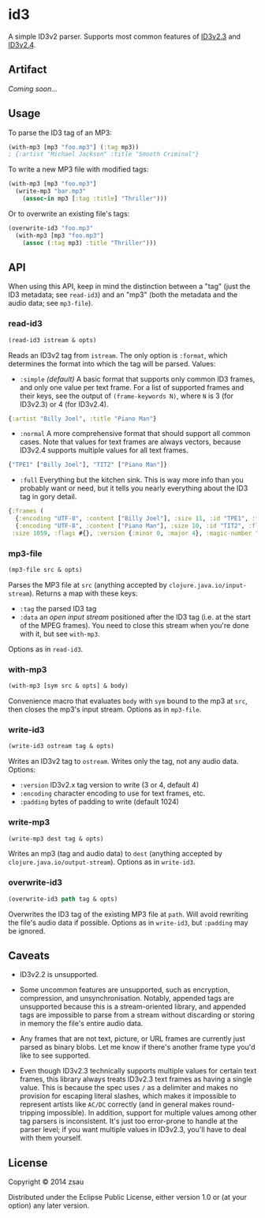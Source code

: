 # id3

A simple ID3v2 parser. Supports most common features of [ID3v2.3](http://id3.org/id3v2.3.0) and [ID3v2.4](http://id3.org/id3v2.4.0-structure).

## Artifact

_Coming soon..._

## Usage

To parse the ID3 tag of an MP3:
```clojure
(with-mp3 [mp3 "foo.mp3"] (:tag mp3))
; {:artist "Michael Jackson" :title "Smooth Criminal"}
```

To write a new MP3 file with modified tags:
```clojure
(with-mp3 [mp3 "foo.mp3"]
  (write-mp3 "bar.mp3"
    (assoc-in mp3 [:tag :title] "Thriller")))
```

Or to overwrite an existing file's tags:
```clojure
(overwrite-id3 "foo.mp3"
  (with-mp3 [mp3 "foo.mp3"]
    (assoc (:tag mp3) :title "Thriller")))
```

## API

When using this API, keep in mind the distinction between a "tag" (just the ID3 metadata; see `read-id3`) and an "mp3" (both the metadata and the audio data; see `mp3-file`).

### read-id3
```clojure
(read-id3 istream & opts)
```
Reads an ID3v2 tag from `istream`. The only option is `:format`, which determines the format into which the tag will be parsed. Values:
- `:simple` _(default)_ A basic format that supports only common ID3 frames, and only one value per text frame. For a list of supported frames and their keys, see the output of `(frame-keywords N)`, where `N` is 3 (for ID3v2.3) or 4 (for ID3v2.4).
```clojure
{:artist "Billy Joel", :title "Piano Man"}
```
- `:normal` A more comprehensive format that should support all common cases. Note that values for text frames are always vectors, because ID3v2.4 supports multiple values for all text frames.
```clojure
{"TPE1" ["Billy Joel"], "TIT2" ["Piano Man"]}
```
- `:full` Everything but the kitchen sink. This is way more info than you probably want or need, but it tells you nearly everything about the ID3 tag in gory detail.
```clojure
{:frames (
  {:encoding "UTF-8", :content ["Billy Joel"], :size 11, :id "TPE1", :flags #{}}
  {:encoding "UTF-8", :content ["Piano Man"], :size 10, :id "TIT2", :flags #{}}),
 :size 1059, :flags #{}, :version {:minor 0, :major 4}, :magic-number "ID3"}
```

### mp3-file
```clojure
(mp3-file src & opts)
```
Parses the MP3 file at `src` (anything accepted by `clojure.java.io/input-stream`). Returns a map with these keys:
- `:tag` the parsed ID3 tag
- `:data` an *open input stream* positioned after the ID3 tag (i.e. at the start of the MPEG frames). You need to close this stream when you're done with it, but see `with-mp3`.

Options as in `read-id3`.

### with-mp3
```clojure
(with-mp3 [sym src & opts] & body)
```
Convenience macro that evaluates `body` with `sym` bound to the mp3 at `src`, then closes the mp3's input stream. Options as in `mp3-file`.

### write-id3
```clojure
(write-id3 ostream tag & opts)
```
Writes an ID3v2 tag to `ostream`. Writes only the tag, not any audio data. Options:
- `:version` ID3v2.x tag version to write (3 or 4, default 4)
- `:encoding` character encoding to use for text frames, etc.
- `:padding` bytes of padding to write (default 1024)

### write-mp3
```clojure
(write-mp3 dest tag & opts)
```
Writes an mp3 (tag and audio data) to `dest` (anything accepted by `clojure.java.io/output-stream`). Options as in `write-id3`.

### overwrite-id3
```clojure
(overwrite-id3 path tag & opts)
```
Overwrites the ID3 tag of the existing MP3 file at `path`. Will avoid rewriting the file's audio data if possible. Options as in `write-id3`, but `:padding` may be ignored.

## Caveats

- ID3v2.2 is unsupported.

- Some uncommon features are unsupported, such as encryption, compression, and unsynchronisation. Notably, appended tags are unsupported because this is a stream-oriented library, and appended tags are impossible to parse from a stream without discarding or storing in memory the file's entire audio data.

- Any frames that are not text, picture, or URL frames are currently just parsed as binary blobs. Let me know if there's another frame type you'd like to see supported.

- Even though ID3v2.3 technically supports multiple values for certain text frames, this library always treats ID3v2.3 text frames as having a single value. This is because the spec uses `/` as a delimiter and makes no provision for escaping literal slashes, which makes it impossible to represent artists like `AC/DC` correctly (and in general makes round-tripping impossible). In addition, support for multiple values among other tag parsers is inconsistent. It's just too error-prone to handle at the parser level; if you want multiple values in ID3v2.3, you'll have to deal with them yourself.

## License

Copyright © 2014 zsau

Distributed under the Eclipse Public License, either version 1.0 or (at
your option) any later version.
